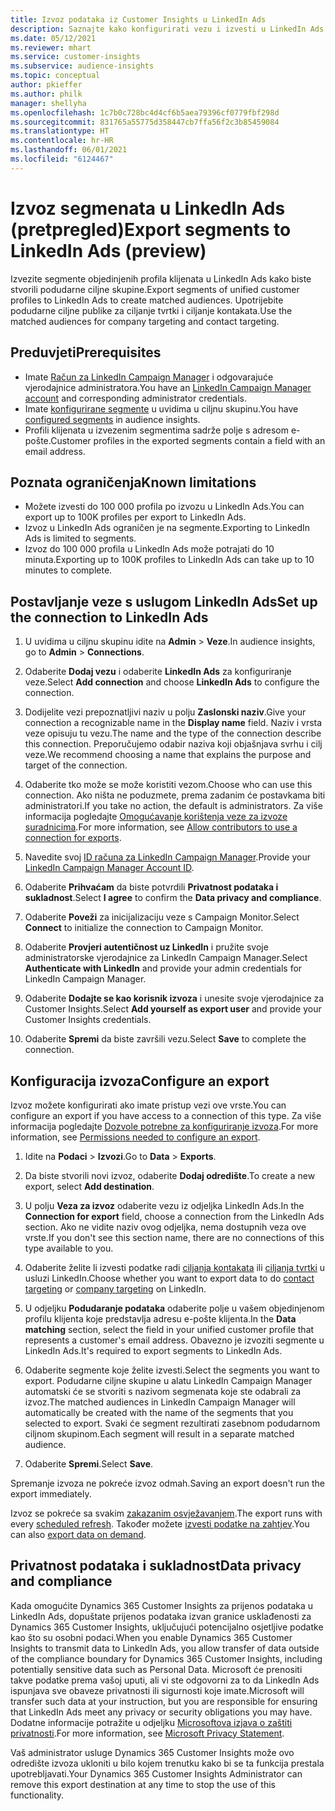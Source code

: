 ```yaml
---
title: Izvoz podataka iz Customer Insights u LinkedIn Ads
description: Saznajte kako konfigurirati vezu i izvesti u LinkedIn Ads.
ms.date: 05/12/2021
ms.reviewer: mhart
ms.service: customer-insights
ms.subservice: audience-insights
ms.topic: conceptual
author: pkieffer
ms.author: philk
manager: shellyha
ms.openlocfilehash: 1c7b0c728bc4d4cf6b5aea79396cf0779fbf298d
ms.sourcegitcommit: 831765a55775d358447cb7ffa56f2c3b85459084
ms.translationtype: HT
ms.contentlocale: hr-HR
ms.lasthandoff: 06/01/2021
ms.locfileid: "6124467"
---
```

# <a name="export-segments-to-linkedin-ads-preview"></a><span data-ttu-id="b24a5-103">Izvoz segmenata u LinkedIn Ads (pretpregled)</span><span class="sxs-lookup"><span data-stu-id="b24a5-103">Export segments to LinkedIn Ads (preview)</span></span>

<span data-ttu-id="b24a5-104">Izvezite segmente objedinjenih profila klijenata u LinkedIn Ads kako biste stvorili podudarne ciljne skupine.</span><span class="sxs-lookup"><span data-stu-id="b24a5-104">Export segments of unified customer profiles to LinkedIn Ads to create matched audiences.</span></span> <span data-ttu-id="b24a5-105">Upotrijebite podudarne ciljne publike za ciljanje tvrtki i ciljanje kontakata.</span><span class="sxs-lookup"><span data-stu-id="b24a5-105">Use the matched audiences for company targeting and contact targeting.</span></span>

## <a name="prerequisites"></a><span data-ttu-id="b24a5-106">Preduvjeti</span><span class="sxs-lookup"><span data-stu-id="b24a5-106">Prerequisites</span></span>

-   <span data-ttu-id="b24a5-107">Imate [Račun za LinkedIn Campaign Manager](https://business.linkedin.com/marketing-solutions/ads) i odgovarajuće vjerodajnice administratora.</span><span class="sxs-lookup"><span data-stu-id="b24a5-107">You have an [LinkedIn Campaign Manager account](https://business.linkedin.com/marketing-solutions/ads) and corresponding administrator credentials.</span></span>
-   <span data-ttu-id="b24a5-108">Imate [konfigurirane segmente](segments.md) u uvidima u ciljnu skupinu.</span><span class="sxs-lookup"><span data-stu-id="b24a5-108">You have [configured segments](segments.md) in audience insights.</span></span>
-   <span data-ttu-id="b24a5-109">Profili klijenata u izvezenim segmentima sadrže polje s adresom e-pošte.</span><span class="sxs-lookup"><span data-stu-id="b24a5-109">Customer profiles in the exported segments contain a field with an email address.</span></span>

## <a name="known-limitations"></a><span data-ttu-id="b24a5-110">Poznata ograničenja</span><span class="sxs-lookup"><span data-stu-id="b24a5-110">Known limitations</span></span>

- <span data-ttu-id="b24a5-111">Možete izvesti do 100 000 profila po izvozu u LinkedIn Ads.</span><span class="sxs-lookup"><span data-stu-id="b24a5-111">You can export up to 100K profiles per export to LinkedIn Ads.</span></span>
- <span data-ttu-id="b24a5-112">Izvoz u LinkedIn Ads ograničen je na segmente.</span><span class="sxs-lookup"><span data-stu-id="b24a5-112">Exporting to LinkedIn Ads is limited to segments.</span></span>
- <span data-ttu-id="b24a5-113">Izvoz do 100 000 profila u LinkedIn Ads može potrajati do 10 minuta.</span><span class="sxs-lookup"><span data-stu-id="b24a5-113">Exporting up to 100K profiles to LinkedIn Ads can take up to 10 minutes to complete.</span></span> 

## <a name="set-up-the-connection-to-linkedin-ads"></a><span data-ttu-id="b24a5-114">Postavljanje veze s uslugom LinkedIn Ads</span><span class="sxs-lookup"><span data-stu-id="b24a5-114">Set up the connection to LinkedIn Ads</span></span>

1. <span data-ttu-id="b24a5-115">U uvidima u ciljnu skupinu idite na **Admin** > **Veze**.</span><span class="sxs-lookup"><span data-stu-id="b24a5-115">In audience insights, go to **Admin** > **Connections**.</span></span>

1. <span data-ttu-id="b24a5-116">Odaberite **Dodaj vezu** i odaberite **LinkedIn Ads** za konfiguriranje veze.</span><span class="sxs-lookup"><span data-stu-id="b24a5-116">Select **Add connection** and choose **LinkedIn Ads** to configure the connection.</span></span>

1. <span data-ttu-id="b24a5-117">Dodijelite vezi prepoznatljivi naziv u polju **Zaslonski naziv**.</span><span class="sxs-lookup"><span data-stu-id="b24a5-117">Give your connection a recognizable name in the **Display name** field.</span></span> <span data-ttu-id="b24a5-118">Naziv i vrsta veze opisuju tu vezu.</span><span class="sxs-lookup"><span data-stu-id="b24a5-118">The name and the type of the connection describe this connection.</span></span> <span data-ttu-id="b24a5-119">Preporučujemo odabir naziva koji objašnjava svrhu i cilj veze.</span><span class="sxs-lookup"><span data-stu-id="b24a5-119">We recommend choosing a name that explains the purpose and target of the connection.</span></span>

1. <span data-ttu-id="b24a5-120">Odaberite tko može se može koristiti vezom.</span><span class="sxs-lookup"><span data-stu-id="b24a5-120">Choose who can use this connection.</span></span> <span data-ttu-id="b24a5-121">Ako ništa ne poduzmete, prema zadanim će postavkama biti administratori.</span><span class="sxs-lookup"><span data-stu-id="b24a5-121">If you take no action, the default is administrators.</span></span> <span data-ttu-id="b24a5-122">Za više informacija pogledajte [Omogućavanje korištenja veze za izvoze suradnicima](connections.md#allow-contributors-to-use-a-connection-for-exports).</span><span class="sxs-lookup"><span data-stu-id="b24a5-122">For more information, see [Allow contributors to use a connection for exports](connections.md#allow-contributors-to-use-a-connection-for-exports).</span></span>

1. <span data-ttu-id="b24a5-123">Navedite svoj [ID računa za LinkedIn Campaign Manager](https://www.linkedin.com/help/lms/answer/a424270).</span><span class="sxs-lookup"><span data-stu-id="b24a5-123">Provide your [LinkedIn Campaign Manager Account ID](https://www.linkedin.com/help/lms/answer/a424270).</span></span>

1. <span data-ttu-id="b24a5-124">Odaberite **Prihvaćam** da biste potvrdili **Privatnost podataka i sukladnost**.</span><span class="sxs-lookup"><span data-stu-id="b24a5-124">Select **I agree** to confirm the **Data privacy and compliance**.</span></span>

1. <span data-ttu-id="b24a5-125">Odaberite **Poveži** za inicijalizaciju veze s Campaign Monitor.</span><span class="sxs-lookup"><span data-stu-id="b24a5-125">Select **Connect** to initialize the connection to Campaign Monitor.</span></span>

1. <span data-ttu-id="b24a5-126">Odaberite **Provjeri autentičnost uz LinkedIn** i pružite svoje administratorske vjerodajnice za LinkedIn Campaign Manager.</span><span class="sxs-lookup"><span data-stu-id="b24a5-126">Select **Authenticate with LinkedIn** and provide your admin credentials for LinkedIn Campaign Manager.</span></span>

1. <span data-ttu-id="b24a5-127">Odaberite **Dodajte se kao korisnik izvoza** i unesite svoje vjerodajnice za Customer Insights.</span><span class="sxs-lookup"><span data-stu-id="b24a5-127">Select **Add yourself as export user** and provide your Customer Insights credentials.</span></span>

1. <span data-ttu-id="b24a5-128">Odaberite **Spremi** da biste završili vezu.</span><span class="sxs-lookup"><span data-stu-id="b24a5-128">Select **Save** to complete the connection.</span></span>

## <a name="configure-an-export"></a><span data-ttu-id="b24a5-129">Konfiguracija izvoza</span><span class="sxs-lookup"><span data-stu-id="b24a5-129">Configure an export</span></span>

<span data-ttu-id="b24a5-130">Izvoz možete konfigurirati ako imate pristup vezi ove vrste.</span><span class="sxs-lookup"><span data-stu-id="b24a5-130">You can configure an export if you have access to a connection of this type.</span></span> <span data-ttu-id="b24a5-131">Za više informacija pogledajte [Dozvole potrebne za konfiguriranje izvoza](export-destinations.md#set-up-a-new-export).</span><span class="sxs-lookup"><span data-stu-id="b24a5-131">For more information, see [Permissions needed to configure an export](export-destinations.md#set-up-a-new-export).</span></span>

1. <span data-ttu-id="b24a5-132">Idite na **Podaci** > **Izvozi**.</span><span class="sxs-lookup"><span data-stu-id="b24a5-132">Go to **Data** > **Exports**.</span></span>

1. <span data-ttu-id="b24a5-133">Da biste stvorili novi izvoz, odaberite **Dodaj odredište**.</span><span class="sxs-lookup"><span data-stu-id="b24a5-133">To create a new export, select **Add destination**.</span></span>

1. <span data-ttu-id="b24a5-134">U polju **Veza za izvoz** odaberite vezu iz odjeljka LinkedIn Ads.</span><span class="sxs-lookup"><span data-stu-id="b24a5-134">In the **Connection for export** field, choose a connection from the LinkedIn Ads section.</span></span> <span data-ttu-id="b24a5-135">Ako ne vidite naziv ovog odjeljka, nema dostupnih veza ove vrste.</span><span class="sxs-lookup"><span data-stu-id="b24a5-135">If you don't see this section name, there are no connections of this type available to you.</span></span>

1. <span data-ttu-id="b24a5-136">Odaberite želite li izvesti podatke radi [ciljanja kontakata](https://business.linkedin.com/marketing-solutions/ad-targeting/contact-targeting) ili [ciljanja tvrtki](https://business.linkedin.com/marketing-solutions/ad-targeting/account-targeting) u usluzi LinkedIn.</span><span class="sxs-lookup"><span data-stu-id="b24a5-136">Choose whether you want to export data to do [contact targeting](https://business.linkedin.com/marketing-solutions/ad-targeting/contact-targeting) or [company targeting](https://business.linkedin.com/marketing-solutions/ad-targeting/account-targeting) on LinkedIn.</span></span> 

1. <span data-ttu-id="b24a5-137">U odjeljku **Podudaranje podataka** odaberite polje u vašem objedinjenom profilu klijenta koje predstavlja adresu e-pošte klijenta.</span><span class="sxs-lookup"><span data-stu-id="b24a5-137">In the **Data matching** section, select the field in your unified customer profile that represents a customer's email address.</span></span> <span data-ttu-id="b24a5-138">Obavezno je izvoziti segmente u LinkedIn Ads.</span><span class="sxs-lookup"><span data-stu-id="b24a5-138">It's required to export segments to LinkedIn Ads.</span></span>

1. <span data-ttu-id="b24a5-139">Odaberite segmente koje želite izvesti.</span><span class="sxs-lookup"><span data-stu-id="b24a5-139">Select the segments you want to export.</span></span> <span data-ttu-id="b24a5-140">Podudarne ciljne skupine u alatu LinkedIn Campaign Manager automatski će se stvoriti s nazivom segmenata koje ste odabrali za izvoz.</span><span class="sxs-lookup"><span data-stu-id="b24a5-140">The matched audiences in LinkedIn Campaign Manager will automatically be created with the name of the segments that you selected to export.</span></span> <span data-ttu-id="b24a5-141">Svaki će segment rezultirati zasebnom podudarnom ciljnom skupinom.</span><span class="sxs-lookup"><span data-stu-id="b24a5-141">Each segment will result in a separate matched audience.</span></span> 

1. <span data-ttu-id="b24a5-142">Odaberite **Spremi**.</span><span class="sxs-lookup"><span data-stu-id="b24a5-142">Select **Save**.</span></span>

<span data-ttu-id="b24a5-143">Spremanje izvoza ne pokreće izvoz odmah.</span><span class="sxs-lookup"><span data-stu-id="b24a5-143">Saving an export doesn't run the export immediately.</span></span>

<span data-ttu-id="b24a5-144">Izvoz se pokreće sa svakim [zakazanim osvježavanjem](system.md#schedule-tab).</span><span class="sxs-lookup"><span data-stu-id="b24a5-144">The export runs with every [scheduled refresh](system.md#schedule-tab).</span></span> <span data-ttu-id="b24a5-145">Također možete [izvesti podatke na zahtjev](export-destinations.md#run-exports-on-demand).</span><span class="sxs-lookup"><span data-stu-id="b24a5-145">You can also [export data on demand](export-destinations.md#run-exports-on-demand).</span></span> 


## <a name="data-privacy-and-compliance"></a><span data-ttu-id="b24a5-146">Privatnost podataka i sukladnost</span><span class="sxs-lookup"><span data-stu-id="b24a5-146">Data privacy and compliance</span></span>

<span data-ttu-id="b24a5-147">Kada omogućite Dynamics 365 Customer Insights za prijenos podataka u LinkedIn Ads, dopuštate prijenos podataka izvan granice usklađenosti za Dynamics 365 Customer Insights, uključujući potencijalno osjetljive podatke kao što su osobni podaci.</span><span class="sxs-lookup"><span data-stu-id="b24a5-147">When you enable Dynamics 365 Customer Insights to transmit data to LinkedIn Ads, you allow transfer of data outside of the compliance boundary for Dynamics 365 Customer Insights, including potentially sensitive data such as Personal Data.</span></span> <span data-ttu-id="b24a5-148">Microsoft će prenositi takve podatke prema vašoj uputi, ali vi ste odgovorni za to da LinkedIn Ads ispunjava sve obaveze privatnosti ili sigurnosti koje imate.</span><span class="sxs-lookup"><span data-stu-id="b24a5-148">Microsoft will transfer such data at your instruction, but you are responsible for ensuring that LinkedIn Ads meet any privacy or security obligations you may have.</span></span> <span data-ttu-id="b24a5-149">Dodatne informacije potražite u odjeljku [Microsoftova izjava o zaštiti privatnosti](https://go.microsoft.com/fwlink/?linkid=396732).</span><span class="sxs-lookup"><span data-stu-id="b24a5-149">For more information, see [Microsoft Privacy Statement](https://go.microsoft.com/fwlink/?linkid=396732).</span></span>

<span data-ttu-id="b24a5-150">Vaš administrator usluge Dynamics 365 Customer Insights može ovo odredište izvoza ukloniti u bilo kojem trenutku kako bi se ta funkcija prestala upotrebljavati.</span><span class="sxs-lookup"><span data-stu-id="b24a5-150">Your Dynamics 365 Customer Insights Administrator can remove this export destination at any time to stop the use of this functionality.</span></span>
